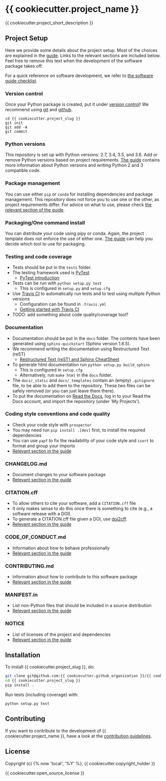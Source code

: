 {{ cookiecutter.project_name }}
===============================

{{ cookiecutter.project_short_description }}

Project Setup
-------------

Here we provide some details about the project setup. Most of the choices are explained in the [guide](https://guide.esciencecenter.nl). Links to the relevant sections are included below.
Feel free to remove this text when the development of the software package takes off.

For a quick reference on software development, we refer to [the software guide checklist](https://guide.esciencecenter.nl/best_practices/checklist.html).

### Version control

Once your Python package is created, put it under
[version control](https://guide.esciencecenter.nl/best_practices/version_control.html)!
We recommend using [git](http://git-scm.com/) and [github](https://github.com/).

```
cd {{ cookiecutter.project_slug }}
git init
git add -A
git commit
```

### Python versions

This repository is set up with Python versions: 2.7, 3.4, 3.5, and 3.6. Add or remove Python versions based on project requirements. [The guide](https://guide.esciencecenter.nl/best_practices/language_guides/python.html) contains more information about Python versions and writing Python 2 and 3 compatible code.

### Package management

You can use either `pip` or `conda` for installing dependencies and package management. This repository does not force you to use one or the other, as project requirements differ. For advice on what to use, please check [the relevant section of the guide](https://guide.esciencecenter.nl/languages/python.html#dependencies-and-package-management).

### Packaging/One command install

You can distribute your code using pipy or conda. Again, the project template does not enforce the use of either one. [The guide](https://guide.esciencecenter.nl/languages/python.html#building-and-packaging-code) can help you decide which tool to use for packaging.

### Testing and code coverage

* Tests should be put in the `tests` folder.
* The testing framework used is [PyTest](https://pytest.org)
  - [PyTest introduction](http://pythontesting.net/framework/pytest/pytest-introduction/)
* Tests can be run with `python setup.py test`
  - This is configured in `setup.py` and `setup.cfg`
* Use [Travis CI](https://travis-ci.com/) to automatically run tests and to test using multiple Python versions
  - Configuration can be found in `.travis.yml`
  - [Getting started with Travis CI](https://docs.travis-ci.com/user/getting-started/)
* TODO: add something about code quality/coverage tool?

### Documentation

* Documentation should be put in the `docs` folder. The contents have been generated using `sphinx-quickstart` (Sphinx version 1.6.5).
* We recommend writing the documentation using Restructured Text (reST)
  - [Restructured Text (reST) and Sphinx CheatSheet](http://openalea.gforge.inria.fr/doc/openalea/doc/_build/html/source/sphinx/rest_syntax.html)
* To generate html documentation run `python setup.py build_sphinx`
  - This is configured in `setup.cfg`
  - Alternatively, run `make html` in the `docs` folder.
* The `docs/_static` and `docs/_templates` contain an (empty) `.gitignore` file, to be able to add them to the repository. These two files can be safely removed (or you can just leave them there).
* To put the documentation on [Read the Docs](https://readthedocs.org), log in to your Read the Docs account, and import the repository (under 'My Projects').

### Coding style conventions and code quality

* Check your code style with `prospector`
* You may need run `pip install .[dev]` first, to install the required dependencies
* You can use `yapf` to fix the readability of your code style and `isort` to format and group your imports
* [Relevant section in the guide](https://guide.esciencecenter.nl/languages/python.html#coding-style-conventions)

### CHANGELOG.md

* Document changes to your software package
* [Relevant section in the guide](https://guide.esciencecenter.nl/software/releases.html#changelogmd)

### CITATION.cff

* To allow others to cite your software, add a `CITATION.cff` file
* It only makes sense to do this once there is something to cite (e.g., a software release with a DOI).
* To generate a CITATION.cff file given a DOI, use [doi2cff](https://github.com/citation-file-format/doi2cff).
* [Relevant section in the guide](https://guide.esciencecenter.nl/software/documentation.html#citation-file)

### CODE_OF_CONDUCT.md

* Information about how to behave professionally
* [Relevant section in the guide](https://guide.esciencecenter.nl/software/documentation.html#code-of-conduct)

### CONTRIBUTING.md

* Information about how to contribute to this software package
* [Relevant section in the guide](https://guide.esciencecenter.nl/software/documentation.html#contribution-guidelines)

### MANIFEST.in

* List non-Python files that should be included in a source distribution
* [Relevant section in the guide](https://guide.esciencecenter.nl/languages/python.html#building-and-packaging-code)

### NOTICE

* List of licenses of the project and dependencies
* [Relevant section in the guide](https://guide.esciencecenter.nl/software/licensing.html#noticetxtmd)

Installation
------------

To install {{ cookiecutter.project_slug }}, do:

```bash
git clone git@github.com:{{ cookiecutter.github_organization }}/{{ cookiecutter.project_slug }}.git`
cd {{ cookiecutter.project_slug }}
pip install .
```

Run tests (including coverage) with:
```
python setup.py test
```

Contributing
------------

If you want to contribute to the development of {{ cookiecutter.project_name }},
have a look at the [contribution guidelines](CONTRIBUTING.md).

License
-------
Copyright (c) {% now 'local', '%Y' %}, {{ cookiecutter.copyright_holder }}

{{ cookiecutter.open_source_license }}
